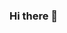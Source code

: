 ### Hi there 👋

<!--
**Lionlun/Lionlun** is a ✨ _special_ ✨ repository because its `README.md` (this file) appears on your GitHub profile.
Lev Lunev
#### Game Development
Something about me

Skills: C# / Unity / .Net

- 🔭 I’m currently working on this page. 





Here are some ideas to get you started:

- 🔭 I’m currently working on ...
- 🌱 I’m currently learning ...
- 👯 I’m looking to collaborate on ...
- 🤔 I’m looking for help with ...
- 💬 Ask me about ...
- 📫 How to reach me: ...
- 😄 Pronouns: ...
- ⚡ Fun fact: ...
-->
